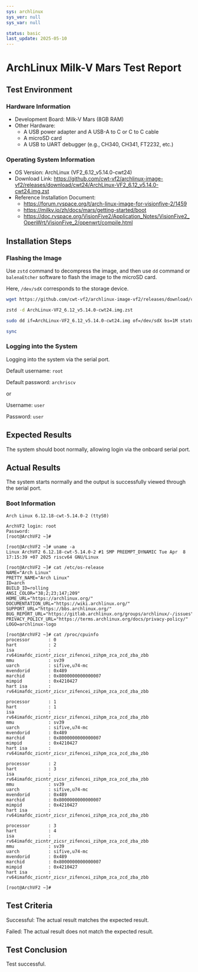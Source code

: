 ```yaml
---
sys: archlinux
sys_ver: null
sys_var: null

status: basic
last_update: 2025-05-10
---
```


# ArchLinux Milk-V Mars Test Report

## Test Environment

### Hardware Information

- Development Board: Milk-V Mars (8GB RAM)
- Other Hardware:
  - A USB power adapter and A USB-A to C or C to C cable
  - A microSD card
  - A USB to UART debugger (e.g., CH340, CH341, FT2232, etc.)

### Operating System Information

- OS Version: ArchLinux (VF2_6.12_v5.14.0-cwt24)
- Download Link: <https://github.com/cwt-vf2/archlinux-image-vf2/releases/download/cwt24/ArchLinux-VF2_6.12_v5.14.0-cwt24.img.zst>
- Reference Installation Document:
  - <https://forum.rvspace.org/t/arch-linux-image-for-visionfive-2/1459>
  - <https://milkv.io/zh/docs/mars/getting-started/boot>
  - <https://doc.rvspace.org/VisionFive2/Application_Notes/VisionFive2_OpenWrt/VisionFive_2/openwrt/compile.html>

## Installation Steps

### Flashing the Image

Use `zstd` command to decompress the image,  and then use `dd` command or `balenaEtcher` software to flash the image to the microSD card.

Here, `/dev/sdX` corresponds to the storage device.

```bash
wget https://github.com/cwt-vf2/archlinux-image-vf2/releases/download/cwt24/ArchLinux-VF2_6.12_v5.14.0-cwt24.img.zst

zstd -d ArchLinux-VF2_6.12_v5.14.0-cwt24.img.zst

sudo dd if=ArchLinux-VF2_6.12_v5.14.0-cwt24.img of=/dev/sdX bs=1M status=progress

sync
```

### Logging into the System

Logging into the system via the serial port.

Default username: `root`

Default password: `archriscv`

or

Username: `user`

Password: `user`

## Expected Results

The system should boot normally, allowing login via the onboard serial port.

## Actual Results

The system starts normally and the output is successfully viewed through the serial port.

### Boot Information

```log
Arch Linux 6.12.18-cwt-5.14.0-2 (ttyS0)

ArchVF2 login: root
Password:
[root@ArchVF2 ~]#

[root@ArchVF2 ~]# uname -a
Linux ArchVF2 6.12.18-cwt-5.14.0-2 #1 SMP PREEMPT_DYNAMIC Tue Apr  8 17:15:39 +07 2025 riscv64 GNU/Linux

[root@ArchVF2 ~]# cat /etc/os-release
NAME="Arch Linux"
PRETTY_NAME="Arch Linux"
ID=arch
BUILD_ID=rolling
ANSI_COLOR="38;2;23;147;209"
HOME_URL="https://archlinux.org/"
DOCUMENTATION_URL="https://wiki.archlinux.org/"
SUPPORT_URL="https://bbs.archlinux.org/"
BUG_REPORT_URL="https://gitlab.archlinux.org/groups/archlinux/-/issues"
PRIVACY_POLICY_URL="https://terms.archlinux.org/docs/privacy-policy/"
LOGO=archlinux-logo

[root@ArchVF2 ~]# cat /proc/cpuinfo
processor       : 0
hart            : 2
isa             : rv64imafdc_zicntr_zicsr_zifencei_zihpm_zca_zcd_zba_zbb
mmu             : sv39
uarch           : sifive,u74-mc
mvendorid       : 0x489
marchid         : 0x8000000000000007
mimpid          : 0x4210427
hart isa        : rv64imafdc_zicntr_zicsr_zifencei_zihpm_zca_zcd_zba_zbb

processor       : 1
hart            : 1
isa             : rv64imafdc_zicntr_zicsr_zifencei_zihpm_zca_zcd_zba_zbb
mmu             : sv39
uarch           : sifive,u74-mc
mvendorid       : 0x489
marchid         : 0x8000000000000007
mimpid          : 0x4210427
hart isa        : rv64imafdc_zicntr_zicsr_zifencei_zihpm_zca_zcd_zba_zbb

processor       : 2
hart            : 3
isa             : rv64imafdc_zicntr_zicsr_zifencei_zihpm_zca_zcd_zba_zbb
mmu             : sv39
uarch           : sifive,u74-mc
mvendorid       : 0x489
marchid         : 0x8000000000000007
mimpid          : 0x4210427
hart isa        : rv64imafdc_zicntr_zicsr_zifencei_zihpm_zca_zcd_zba_zbb

processor       : 3
hart            : 4
isa             : rv64imafdc_zicntr_zicsr_zifencei_zihpm_zca_zcd_zba_zbb
mmu             : sv39
uarch           : sifive,u74-mc
mvendorid       : 0x489
marchid         : 0x8000000000000007
mimpid          : 0x4210427
hart isa        : rv64imafdc_zicntr_zicsr_zifencei_zihpm_zca_zcd_zba_zbb

[root@ArchVF2 ~]#
```

## Test Criteria

Successful: The actual result matches the expected result.

Failed: The actual result does not match the expected result.

## Test Conclusion

Test successful.
